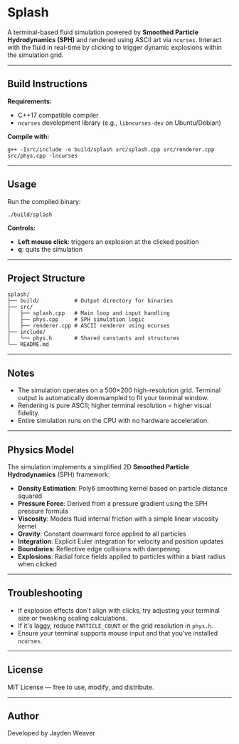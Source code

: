 # Splash

A terminal-based fluid simulation powered by **Smoothed Particle Hydrodynamics (SPH)** and rendered using ASCII art via `ncurses`. Interact with the fluid in real-time by clicking to trigger dynamic explosions within the simulation grid.

---

## Build Instructions

**Requirements:**

- C++17 compatible compiler  
- `ncurses` development library (e.g., `libncurses-dev` on Ubuntu/Debian)

**Compile with:**

`g++ -Isrc/include -o build/splash src/splash.cpp src/renderer.cpp src/phys.cpp -lncurses`

---

## Usage

Run the compiled binary:

`./build/splash`

**Controls:**

- **Left mouse click**: triggers an explosion at the clicked position  
- **q**: quits the simulation

---

## Project Structure

```text
splash/
├── build/           # Output directory for binaries
├── src/
│   ├── splash.cpp   # Main loop and input handling
│   ├── phys.cpp     # SPH simulation logic
│   ├── renderer.cpp # ASCII renderer using ncurses
├── include/
│   └── phys.h       # Shared constants and structures
└── README.md
```

---

## Notes

- The simulation operates on a 500×200 high-resolution grid. Terminal output is automatically downsampled to fit your terminal window.
- Rendering is pure ASCII; higher terminal resolution = higher visual fidelity.
- Entire simulation runs on the CPU with no hardware acceleration.

---

## Physics Model

The simulation implements a simplified 2D **Smoothed Particle Hydrodynamics** (SPH) framework:

- **Density Estimation**: Poly6 smoothing kernel based on particle distance squared  
- **Pressure Force**: Derived from a pressure gradient using the SPH pressure formula  
- **Viscosity**: Models fluid internal friction with a simple linear viscosity kernel  
- **Gravity**: Constant downward force applied to all particles  
- **Integration**: Explicit Euler integration for velocity and position updates  
- **Boundaries**: Reflective edge collisions with dampening  
- **Explosions**: Radial force fields applied to particles within a blast radius when clicked

---

## Troubleshooting

- If explosion effects don't align with clicks, try adjusting your terminal size or tweaking scaling calculations.
- If it's laggy, reduce `PARTICLE_COUNT` or the grid resolution in `phys.h`.
- Ensure your terminal supports mouse input and that you’ve installed `ncurses`.

---

## License

MIT License — free to use, modify, and distribute.

---

## Author

Developed by Jayden Weaver
